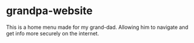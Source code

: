 # grandpa-website
This is a home menu made for my grand-dad. Allowing him to navigate and get info more securely on the internet. 

